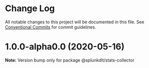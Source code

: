 # Change Log

All notable changes to this project will be documented in this file.
See [Conventional Commits](https://conventionalcommits.org) for commit guidelines.

# 1.0.0-alpha0.0 (2020-05-16)

**Note:** Version bump only for package @splunkdlt/stats-collector
